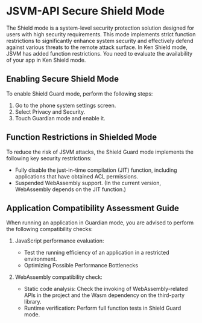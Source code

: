 # JSVM-API Secure Shield Mode
<!--Kit: NDK Development-->
<!--Subsystem: arkcompiler-->
<!--Owner: @yuanxiaogou; @string_sz-->
<!--Designer: @knightaoko-->
<!--Tester: @test_lzz-->
<!--Adviser: @fang-jinxu-->

The Shield mode is a system-level security protection solution designed for users with high security requirements. This mode implements strict function restrictions to significantly enhance system security and effectively defend against various threats to the remote attack surface. In Ken Shield mode, JSVM has added function restrictions. You need to evaluate the availability of your app in Ken Shield mode.

## Enabling Secure Shield Mode

To enable Shield Guard mode, perform the following steps:
1. Go to the phone system settings screen.
2. Select Privacy and Security.
3. Touch Guardian mode and enable it.

## Function Restrictions in Shielded Mode

To reduce the risk of JSVM attacks, the Shield Guard mode implements the following key security restrictions:
- Fully disable the just-in-time compilation (JIT) function, including applications that have obtained ACL permissions.
- Suspended WebAssembly support. (In the current version, WebAssembly depends on the JIT function.)

## Application Compatibility Assessment Guide

When running an application in Guardian mode, you are advised to perform the following compatibility checks:
1. JavaScript performance evaluation:
    - Test the running efficiency of an application in a restricted environment.
    - Optimizing Possible Performance Bottlenecks

2. WebAssembly compatibility check:
    - Static code analysis: Check the invoking of WebAssembly-related APIs in the project and the Wasm dependency on the third-party library.
    - Runtime verification: Perform full function tests in Shield Guard mode.

